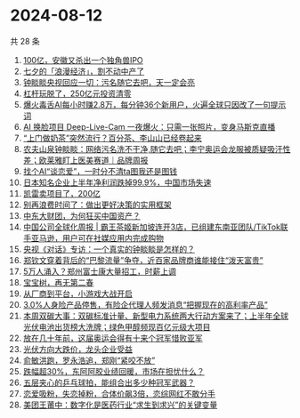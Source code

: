 # 2024-08-12

共 28 条

<!-- BEGIN 36KR -->
<!-- 最后更新时间 2024-08-12 00:14:59 +0800 -->
1. [100亿，安徽又杀出一个独角兽IPO](https://36kr.com/p/2900146070068097)
1. [七夕的「浪漫经济」，割不动中产了](https://36kr.com/p/2899996994083465)
1. [钟睒睒央视回应一切：污名随它去吧，天一定会亮](https://36kr.com/p/2900534726237573)
1. [杠杆玩脱了，250亿元投资清零](https://36kr.com/p/2901145724623748)
1. [爆火毒舌AI每小时赚2.8万，每分钟36个新用户，火遍全球只因改了一句提示词](https://36kr.com/p/2901244018186888)
1. [AI 换脸项目 Deep-Live-Cam 一夜爆火：只需一张照片，变身马斯克直播](https://36kr.com/p/2900064816863880)
1. [“上门做奶茶”突然流行？百分茶、李山山已经卷起来](https://36kr.com/p/2901078740917124)
1. [农夫山泉钟睒睒：网络污名洗不干净,随它去吧；李宁奥运会龙服被质疑吸汗性差；欧莱雅盯上医美赛道｜品牌周报](https://36kr.com/p/2901468999768962)
1. [找个AI“谈恋爱”，一时分不清ta图我还是图钱](https://36kr.com/p/2900148548967047)
1. [日本知名企业上半年净利润跌掉99.9%，中国市场失速](https://36kr.com/p/2900069602270089)
1. [凯雷卖项目了，200亿](https://36kr.com/p/2900168977635975)
1. [别再浪费时间了：做出更好决策的实用框架](https://36kr.com/p/2889890324208258)
1. [中东大财团，为何狂买中国资产？](https://36kr.com/p/2898891280014212)
1. [中国公司全球化周报 | 霸王茶姬新加坡连开3店，已组建东南亚团队/TikTok联手亚马逊，用户可在社媒应用内完成购物](https://36kr.com/p/2900151208172168)
1. [央视《对话》专访：一个真实的钟睒睒是怎样的？](https://36kr.com/p/2900551316429446)
1. [郑钦文穿着背后的“巴黎流量”争夺，近百家品牌商谁能接住“泼天富贵”](https://36kr.com/p/2899123030628998)
1. [5万人涌入？郑州富士康大量招工，时薪上调](https://36kr.com/p/2900466350643842)
1. [宝宝树，再无第二春](https://36kr.com/p/2900154909842056)
1. [从厂商到平台，小游戏大战开启](https://36kr.com/p/2901238460471943)
1. [3.0%人身险产品停售，有险企代理人频发消息“把握现在的高利率产品”](https://36kr.com/p/2900175824362370)
1. [本周双碳大事：双碳标准计量、新型电力系统两大行动方案来了；上半年全球光伏电池出货榜大洗牌；绿色甲醇频现百亿元级大项目](https://36kr.com/p/2901346988563337)
1. [放在几十年前，这届奥运会得有十来个冠军惜败亚军](https://36kr.com/p/2900291918060163)
1. [光伏方向大跌价，龙头企业受益](https://36kr.com/p/2900174748195463)
1. [俞敏洪跑，罗永浩追，郑刚“紧咬不放”](https://36kr.com/p/2899098051976329)
1. [跌幅超30%，东阿阿胶业绩回暖，市场在担忧什么？](https://36kr.com/p/2895468047129736)
1. [五层夹心的乒乓球拍，能组合出多少种冠军武器？](https://36kr.com/p/2899099592170113)
1. [恋爱吸粉，失恋掉粉，合体价飙3倍，恋综网红不敢分手](https://36kr.com/p/2898984207997832)
1. [美团王莆中：数字化是医药行业“求生到求兴”的关键变量](https://36kr.com/p/2901140374084486)
<!-- END 36KR -->